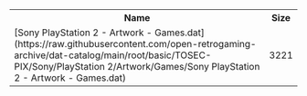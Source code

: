<table>
<tr><th>Name</th><th>Size</th></tr>
<tr><td>
[Sony PlayStation 2 - Artwork - Games.dat](https://raw.githubusercontent.com/open-retrogaming-archive/dat-catalog/main/root/basic/TOSEC-PIX/Sony/PlayStation 2/Artwork/Games/Sony PlayStation 2 - Artwork - Games.dat)
</td><td>3221</td></tr>
</table>
